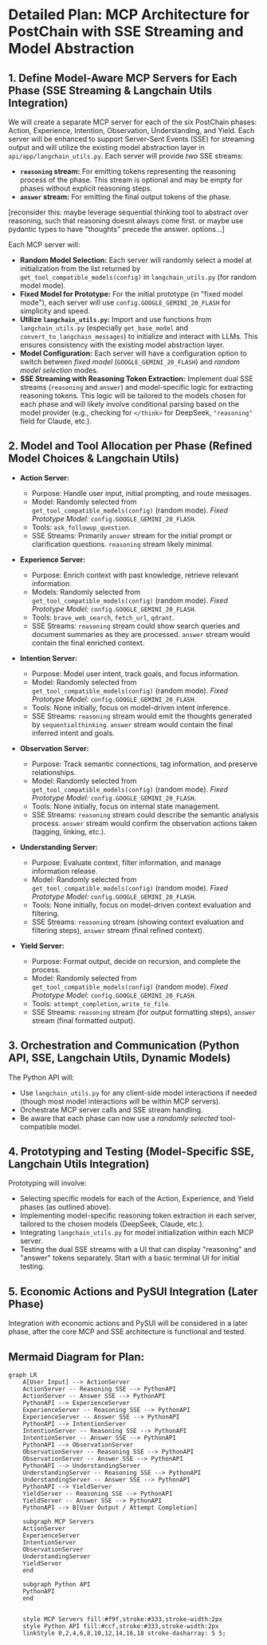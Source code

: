 # Detailed Plan: MCP Architecture for PostChain with SSE Streaming and Model Abstraction

## 1. Define Model-Aware MCP Servers for Each Phase (SSE Streaming & Langchain Utils Integration)

We will create a separate MCP server for each of the six PostChain phases: Action, Experience, Intention, Observation, Understanding, and Yield. Each server will be enhanced to support Server-Sent Events (SSE) for streaming output and will utilize the existing model abstraction layer in `api/app/langchain_utils.py`. Each server will provide *two* SSE streams:

*   **`reasoning` stream:**  For emitting tokens representing the reasoning process of the phase. This stream is optional and may be empty for phases without explicit reasoning steps.
*   **`answer` stream:** For emitting the final output tokens of the phase.

[reconsider this: maybe leverage sequential thinking tool to abstract over reasoning, such that reasoning doesnt always come first. or maybe use pydantic types to have "thoughts" precede the answer. options...]

Each MCP server will:

*   **Random Model Selection:**  Each server will randomly select a model at initialization from the list returned by `get_tool_compatible_models(config)` in `langchain_utils.py` (for random model mode).
*   **Fixed Model for Prototype:** For the initial prototype (in "fixed model mode"), each server will use `config.GOOGLE_GEMINI_20_FLASH` for simplicity and speed.
*   **Utilize `langchain_utils.py`:** Import and use functions from `langchain_utils.py` (especially `get_base_model` and `convert_to_langchain_messages`) to initialize and interact with LLMs. This ensures consistency with the existing model abstraction layer.
*   **Model Configuration:**  Each server will have a configuration option to switch between *fixed model* (`GOOGLE_GEMINI_20_FLASH`) and *random model selection* modes.
*   **SSE Streaming with Reasoning Token Extraction:** Implement dual SSE streams (`reasoning` and `answer`) and model-specific logic for extracting reasoning tokens.  This logic will be tailored to the models chosen for each phase and will likely involve conditional parsing based on the model provider (e.g., checking for `</think>` for DeepSeek, `"reasoning"` field for Claude, etc.).

## 2. Model and Tool Allocation per Phase (Refined Model Choices & Langchain Utils)

*   **Action Server:**
    *   Purpose: Handle user input, initial prompting, and route messages.
    *   Model: Randomly selected from `get_tool_compatible_models(config)` (random mode).  *Fixed Prototype Model:* `config.GOOGLE_GEMINI_20_FLASH`.
    *   Tools: `ask_followup_question`.
    *   SSE Streams:  Primarily `answer` stream for the initial prompt or clarification questions. `reasoning` stream likely minimal.

*   **Experience Server:**
    *   Purpose: Enrich context with past knowledge, retrieve relevant information.
    *   Models:  Randomly selected from `get_tool_compatible_models(config)` (random mode). *Fixed Prototype Model:* `config.GOOGLE_GEMINI_20_FLASH`.
    *   Tools: `brave_web_search`, `fetch_url`, `qdrant`.
    *   SSE Streams: `reasoning` stream could show search queries and document summaries as they are processed. `answer` stream would contain the final enriched context.

*   **Intention Server:**
    *   Purpose:  Model user intent, track goals, and focus information.
    *   Model: Randomly selected from `get_tool_compatible_models(config)` (random mode). *Fixed Prototype Model:* `config.GOOGLE_GEMINI_20_FLASH`.
    *   Tools:  None initially, focus on model-driven intent inference.
    *   SSE Streams: `reasoning` stream would emit the thoughts generated by `sequentialthinking`. `answer` stream would contain the final inferred intent and goals.

*   **Observation Server:**
    *   Purpose: Track semantic connections, tag information, and preserve relationships.
    *   Model: Randomly selected from `get_tool_compatible_models(config)` (random mode). *Fixed Prototype Model:* `config.GOOGLE_GEMINI_20_FLASH`.
    *   Tools: None initially, focus on internal state management.
    *   SSE Streams: `reasoning` stream could describe the semantic analysis process. `answer` stream would confirm the observation actions taken (tagging, linking, etc.).

*   **Understanding Server:**
    *   Purpose: Evaluate context, filter information, and manage information release.
    *   Model: Randomly selected from `get_tool_compatible_models(config)` (random mode). *Fixed Prototype Model:* `config.GOOGLE_GEMINI_20_FLASH`.
    *   Tools: None initially, focus on model-driven context evaluation and filtering.
    *   SSE Streams: `reasoning` stream (showing context evaluation and filtering steps), `answer` stream (final refined context).

*   **Yield Server:**
    *   Purpose: Format output, decide on recursion, and complete the process.
    *   Model: Randomly selected from `get_tool_compatible_models(config)` (random mode). *Fixed Prototype Model:* `config.GOOGLE_GEMINI_20_FLASH`.
    *   Tools: `attempt_completion`, `write_to_file`.
    *   SSE Streams: `reasoning` stream (for output formatting steps), `answer` stream (final formatted output).

## 3. Orchestration and Communication (Python API, SSE, Langchain Utils, Dynamic Models)

The Python API will:

*   Use `langchain_utils.py` for any client-side model interactions if needed (though most model interactions will be within MCP servers).
*   Orchestrate MCP server calls and SSE stream handling.
*   Be aware that each phase can now use a *randomly selected* tool-compatible model.

## 4. Prototyping and Testing (Model-Specific SSE, Langchain Utils Integration)

Prototyping will involve:

*   Selecting specific models for each of the Action, Experience, and Yield phases (as outlined above).
*   Implementing model-specific reasoning token extraction in each server, tailored to the chosen models (DeepSeek, Claude, etc.).
*   Integrating `langchain_utils.py` for model initialization within each MCP server.
*   Testing the dual SSE streams with a UI that can display "reasoning" and "answer" tokens separately.  Start with a basic terminal UI for initial testing.

## 5. Economic Actions and PySUI Integration (Later Phase)

Integration with economic actions and PySUI will be considered in a later phase, after the core MCP and SSE architecture is functional and tested.

## Mermaid Diagram for Plan:

```mermaid
graph LR
    A[User Input] --> ActionServer
    ActionServer -- Reasoning SSE --> PythonAPI
    ActionServer -- Answer SSE --> PythonAPI
    PythonAPI --> ExperienceServer
    ExperienceServer -- Reasoning SSE --> PythonAPI
    ExperienceServer -- Answer SSE --> PythonAPI
    PythonAPI --> IntentionServer
    IntentionServer -- Reasoning SSE --> PythonAPI
    IntentionServer -- Answer SSE --> PythonAPI
    PythonAPI --> ObservationServer
    ObservationServer -- Reasoning SSE --> PythonAPI
    ObservationServer -- Answer SSE --> PythonAPI
    PythonAPI --> UnderstandingServer
    UnderstandingServer -- Reasoning SSE --> PythonAPI
    UnderstandingServer -- Answer SSE --> PythonAPI
    PythonAPI --> YieldServer
    YieldServer -- Reasoning SSE --> PythonAPI
    YieldServer -- Answer SSE --> PythonAPI
    PythonAPI --> B[User Output / Attempt Completion]

    subgraph MCP Servers
    ActionServer
    ExperienceServer
    IntentionServer
    ObservationServer
    UnderstandingServer
    YieldServer
    end

    subgraph Python API
    PythonAPI
    end


    style MCP Servers fill:#f9f,stroke:#333,stroke-width:2px
    style Python API fill:#ccf,stroke:#333,stroke-width:2px
    linkStyle 0,2,4,6,8,10,12,14,16,18 stroke-dasharray: 5 5;
